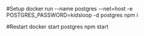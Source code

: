 #Setup
docker run --name postgres --net=host -e POSTGRES_PASSWORD=kidsloop -d postgres
npm i

#Restart
docker start postgres
npm start